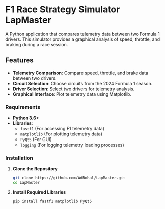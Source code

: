 # F1 Race Strategy Simulator **LapMaster**

A Python application that compares telemetry data between two Formula 1 drivers. This simulator provides a graphical analysis of speed, throttle, and braking during a race session.

## Features

- **Telemetry Comparison**: Compare speed, throttle, and brake data between two drivers.
- **Circuit Selection**: Choose circuits from the 2024 Formula 1 season.
- **Driver Selection**: Select two drivers for telemetry analysis.
- **Graphical Interface**: Plot telemetry data using Matplotlib.

### Requirements

- **Python 3.6+**
- **Libraries**:
  - `fastf1` (For accessing F1 telemetry data)
  - `matplotlib` (For plotting telemetry data)
  - `PyQt5` (For GUI)
  - `logging` (For logging telemetry loading processes)

### Installation

1. **Clone the Repository**
   ```bash
   git clone https://github.com/AdRohal/LapMaster.git
   cd LapMaster
   ```

2. **Install Required Libraries** 
   ```bash
   pip install fastf1 matplotlib PyQt5
   ```
